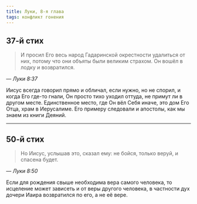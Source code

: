 ```yaml
---
title: Луки, 8-я глава
tags: конфликт гонения
---
```


## 37-й стих

> И просил Его весь народ Гадаринской окрестности удалиться от них, потому что они объяты были великим страхом.
> Он вошёл в лодку и возвратился.

— <cite>Луки&nbsp;8:37</cite>

Иисус всегда говорил прямо и обличал, если нужно, но не спорил, и когда Его где-то гнали, Он просто тихо уходил оттуда,
не примут ли в другом месте. Единственное место, где Он вёл Себя иначе, это дом Его Отца,
храм в Иерусалиме. Его примеру следовали и апостолы, как мы знаем из книги Деяний.

***

## 50-й стих

> Но Иисус, услышав это, сказал ему: не бойся, только веруй, и спасена будет.

— <cite>Луки&nbsp;8:50</cite>

Если для рождения свыше необходима вера самого человека, то исцеление может зависеть и от веры другого человека, в частности дух дочери Иаира возвратился по его, а не её вере.
